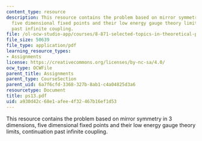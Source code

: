 ```yaml
---
content_type: resource
description: This resource contains the problem based on mirror symmetry in 3 dimensions,
  five dimensional fixed points and their low energy gauge theory limits, continuation
  past infinite coupling.
file: /ol-ocw-studio-app/courses/8-871-selected-topics-in-theoretical-particle-physics-branes-and-gauge-theory-dynamics-fall-2004/a930d42c68e1afee4f32467b16ef1d53_ps13.pdf
file_size: 50639
file_type: application/pdf
learning_resource_types:
- Assignments
license: https://creativecommons.org/licenses/by-nc-sa/4.0/
ocw_type: OCWFile
parent_title: Assignments
parent_type: CourseSection
parent_uid: 6a7f6cfd-3368-327b-8ab1-c4a04825d3a6
resourcetype: Document
title: ps13.pdf
uid: a930d42c-68e1-afee-4f32-467b16ef1d53
---
```

This resource contains the problem based on mirror symmetry in 3 dimensions, five dimensional fixed points and their low energy gauge theory limits, continuation past infinite coupling.